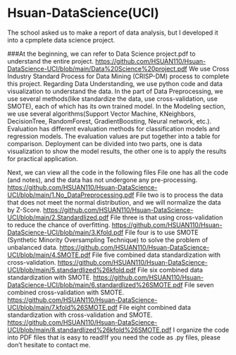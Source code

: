 # Hsuan-DataScience(UCI)
The school asked us to make a report of data analysis, but I developed it into a cpmplete data science project.

###At the beginning, we can refer to Data Science project.pdf to understand the entire project.
https://github.com/HSUAN110/Hsuan-DataScience-UCI/blob/main/Data%20Science%20project.pdf
  We use Cross Industry Standard Process for Data Mining (CRISP-DM) process to complete this project.
  Regarding Data Understanding, we use python code and data visualization to understand the data.
  In the part of Data Preprocessing, we use several methods(like standardize the data, use cross-validation, use SMOTE), each of which has its own trained model.
  In the Modeling section, we use several algorithms(Support Vector Machine, KNeighbors, DecisionTree, RandomForest, GradientBoosting, Neural network, etc.).
  Evaluation has different evaluation methods for classification models and regression models. The evaluation values are put together into a table for comparison.
  Deployment can be divided into two parts, one is data visualization to show the model results, the other one is to apply the results for practical application.

Next, we can view all the code in the following files
  File one has all the code (and notes), and the data has not undergone any pre-processing.
    https://github.com/HSUAN110/Hsuan-DataScience-UCI/blob/main/1.No_DataPreprocessing.pdf
  File two is to process the data that does not meet the normal distribution, and we will normalize the data by Z-Score.
    https://github.com/HSUAN110/Hsuan-DataScience-UCI/blob/main/2.Standardlized.pdf
  File three is that using cross-validation to reduce the chance of overfitting.
    https://github.com/HSUAN110/Hsuan-DataScience-UCI/blob/main/3.Kfold.pdf
  File four is to use SMOTE (Synthetic Minority Oversampling Technique) to solve the problem of unbalanced data.
    https://github.com/HSUAN110/Hsuan-DataScience-UCI/blob/main/4.SMOTE.pdf
  File five combined data standardization with cross-validation.
    https://github.com/HSUAN110/Hsuan-DataScience-UCI/blob/main/5.standardlized%26kfold.pdf
  File six combined data standardization with SMOTE.
    https://github.com/HSUAN110/Hsuan-DataScience-UCI/blob/main/6.standardlized%26SMOTE.pdf
  File seven combined cross-validation with SMOTE.
    https://github.com/HSUAN110/Hsuan-DataScience-UCI/blob/main/7.kfold%26SMOTE.pdf
  File eight combined data standardization with cross-validation and SMOTE.
    https://github.com/HSUAN110/Hsuan-DataScience-UCI/blob/main/8.standardlized%26kfold%26SMOTE.pdf
I organize the code into PDF files that is easy to read!If you need the code as .py files, please don’t hesitate to contact me.
